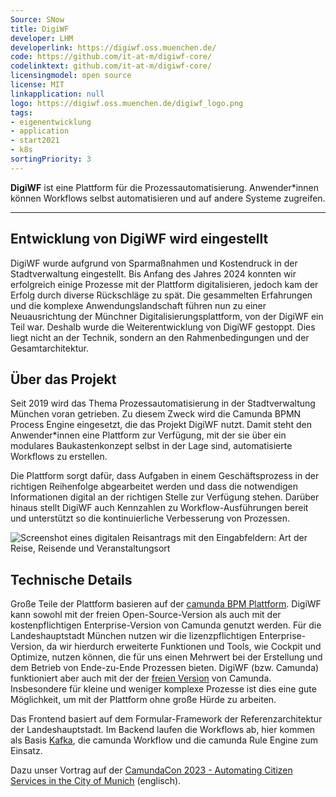 ```yaml
---
Source: SNow
title: DigiWF
developer: LHM
developerlink: https://digiwf.oss.muenchen.de/
code: https://github.com/it-at-m/digiwf-core/
codelinktext: github.com/it-at-m/digiwf-core/
licensingmodel: open source
license: MIT
linkapplication: null
logo: https://digiwf.oss.muenchen.de/digiwf_logo.png
tags:
- eigenentwicklung
- application
- start2021
- k8s
sortingPriority: 3
---
```

__DigiWF__ ist eine Plattform für die Prozessautomatisierung. Anwender*innen können Workflows selbst automatisieren und auf andere Systeme zugreifen.

---

## Entwicklung von DigiWF wird eingestellt

DigiWF wurde aufgrund von Sparmaßnahmen und Kostendruck in der Stadtverwaltung eingestellt. Bis Anfang des Jahres 2024 konnten wir erfolgreich einige Prozesse mit der Plattform digitalisieren, jedoch kam der Erfolg durch diverse Rückschläge zu spät. Die gesammelten Erfahrungen und die komplexe Anwendungslandschaft führen nun zu einer Neuausrichtung der Münchner Digitalisierungsplattform, von der DigiWF ein Teil war. Deshalb wurde die Weiterentwicklung von DigiWF gestoppt. Dies liegt nicht an der Technik, sondern an den Rahmenbedingungen und der Gesamtarchitektur.

## Über das Projekt

Seit 2019 wird das Thema Prozessautomatisierung in der Stadtverwaltung München voran getrieben.
Zu diesem Zweck wird die Camunda BPMN Process Engine eingesetzt, die das Projekt DigiWF nutzt.
Damit steht den Anwender*innen eine Plattform zur Verfügung, mit der sie über ein modulares Baukastenkonzept selbst in der Lage sind, automatisierte Workflows zu erstellen.

Die Plattform sorgt dafür, dass Aufgaben in einem Geschäftsprozess in der richtigen Reihenfolge abgearbeitet werden und dass die notwendigen Informationen digital an der richtigen Stelle zur Verfügung stehen.
Darüber hinaus stellt DigiWF auch Kennzahlen zu Workflow-Ausführungen bereit und unterstützt so die kontinuierliche Verbesserung von Prozessen.

![Screenshot eines digitalen Reisantrags mit den Eingabfeldern\: Art der Reise, Reisende und Veranstaltungsort](https://raw.githubusercontent.com/it-at-m/digiwf-core/dev/docs/src/images/platform/screenshot_digiwf_reiseantrag.png)


## Technische Details

Große Teile der Plattform basieren auf der [camunda BPM Plattform](https://camunda.com/platform/).
DigiWF kann sowohl mit der freien Open-Source-Version als auch mit der kostenpflichtigen Enterprise-Version von Camunda genutzt werden.
Für die Landeshauptstadt München nutzen wir die lizenzpflichtigen Enterprise-Version, da wir hierdurch erweiterte Funktionen und Tools, wie Cockpit und Optimize, nutzen können, die für uns einen Mehrwert bei der Erstellung und dem Betrieb von Ende-zu-Ende Prozessen bieten.
DigiWF (bzw. Camunda) funktioniert aber auch mit der der [freien Version](https://camunda.com/pricing/) von Camunda.
Insbesondere für kleine und weniger komplexe Prozesse ist dies eine gute Möglichkeit, um mit der Plattform ohne große Hürde zu arbeiten.

Das Frontend basiert auf dem Formular-Framework der Referenzarchitektur der Landeshauptstadt.
Im Backend laufen die Workflows ab, hier kommen als Basis [Kafka](kafka), die camunda Workflow und die camunda Rule Engine zum Einsatz.

Dazu unser Vortrag auf der [CamundaCon 2023 - Automating Citizen Services in the City of Munich](https://page.camunda.com/camundacon-2023-city-of-munich) (englisch).
